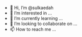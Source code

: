 - 👋 Hi, I’m @sulkaedah
- 👀 I’m interested in ...
- 🌱 I’m currently learning ...
- 💞️ I’m looking to collaborate on ...
- 📫 How to reach me ...

<!---
sulkaedah/sulkaedah is a ✨ special ✨ repository because its `README.md` (this file) appears on your GitHub profile.
You can click the Preview link to take a look at your changes.
--->
